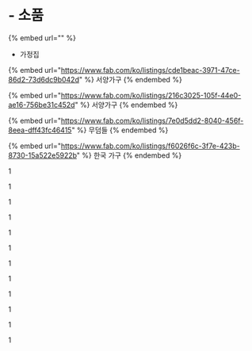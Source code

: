 # - 소품



\{% embed url="" %\}

* 가정집

{% embed url="https://www.fab.com/ko/listings/cde1beac-3971-47ce-86d2-73d6dc9b042d" %}
서양가구
{% endembed %}

{% embed url="https://www.fab.com/ko/listings/216c3025-105f-44e0-ae16-756be31c452d" %}
서양가구
{% endembed %}

{% embed url="https://www.fab.com/ko/listings/7e0d5dd2-8040-456f-8eea-dff43fc46415" %}
무덤들
{% endembed %}

{% embed url="https://www.fab.com/ko/listings/f6026f6c-3f7e-423b-8730-15a522e5922b" %}
한국 가구
{% endembed %}

1

1

1

1

1

1

1

1

1

1

1

1








